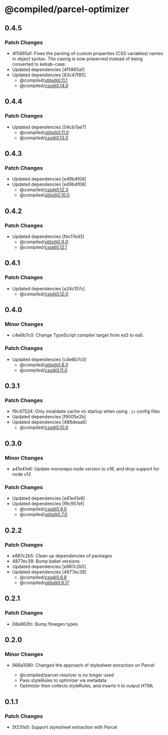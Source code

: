 # @compiled/parcel-optimizer

## 0.4.5

### Patch Changes

- 4f5865a1: Fixes the parsing of custom properties (CSS variables) names in object syntax. The casing is now preserved instead of being converted to kebab-case.
- Updated dependencies [4f5865a1]
- Updated dependencies [83c47f85]
  - @compiled/utils@0.11.1
  - @compiled/css@0.14.0

## 0.4.4

### Patch Changes

- Updated dependencies [04cb7ae7]
  - @compiled/utils@0.11.0
  - @compiled/css@0.13.0

## 0.4.3

### Patch Changes

- Updated dependencies [e49b4f08]
- Updated dependencies [e49b4f08]
  - @compiled/css@0.12.3
  - @compiled/utils@0.10.0

## 0.4.2

### Patch Changes

- Updated dependencies [fbc17ed3]
  - @compiled/utils@0.9.0
  - @compiled/css@0.12.1

## 0.4.1

### Patch Changes

- Updated dependencies [a24c157c]
  - @compiled/css@0.12.0

## 0.4.0

### Minor Changes

- c4e6b7c0: Change TypeScript compiler target from es5 to es6.

### Patch Changes

- Updated dependencies [c4e6b7c0]
  - @compiled/utils@0.8.0
  - @compiled/css@0.11.0

## 0.3.1

### Patch Changes

- f9c47524: Only invalidate cache on startup when using `.js` config files
- Updated dependencies [f9005e2b]
- Updated dependencies [488deaa6]
  - @compiled/css@0.10.0

## 0.3.0

### Minor Changes

- a41e41e6: Update monorepo node version to v18, and drop support for node v12

### Patch Changes

- Updated dependencies [a41e41e6]
- Updated dependencies [f9c957ef]
  - @compiled/css@0.9.0
  - @compiled/utils@0.7.0

## 0.2.2

### Patch Changes

- e887c2b5: Clean up dependencies of packages
- 4877ec38: Bump babel versions
- Updated dependencies [e887c2b5]
- Updated dependencies [4877ec38]
  - @compiled/css@0.8.8
  - @compiled/utils@0.6.17

## 0.2.1

### Patch Changes

- 08a963fc: Bump flowgen types

## 0.2.0

### Minor Changes

- 966a1080: Changed the approach of stylesheet extraction on Parcel

  - @compiled/parcel-resolver is no longer used
  - Pass styleRules to optimizer via metadata
  - Optimizer then collects styleRules, and inserts it to output HTML

## 0.1.1

### Patch Changes

- 5f231e5: Support stylesheet extraction with Parcel
